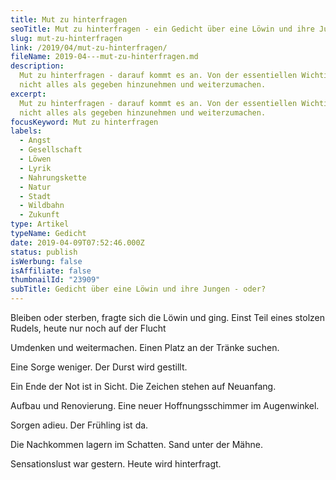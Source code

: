 ```yaml
---
title: Mut zu hinterfragen
seoTitle: Mut zu hinterfragen - ein Gedicht über eine Löwin und ihre Jungen
slug: mut-zu-hinterfragen
link: /2019/04/mut-zu-hinterfragen/
fileName: 2019-04---mut-zu-hinterfragen.md
description:
  Mut zu hinterfragen - darauf kommt es an. Von der essentiellen Wichtigkeit,
  nicht alles als gegeben hinzunehmen und weiterzumachen.
excerpt:
  Mut zu hinterfragen - darauf kommt es an. Von der essentiellen Wichtigkeit,
  nicht alles als gegeben hinzunehmen und weiterzumachen.
focusKeyword: Mut zu hinterfragen
labels:
  - Angst
  - Gesellschaft
  - Löwen
  - Lyrik
  - Nahrungskette
  - Natur
  - Stadt
  - Wildbahn
  - Zukunft
type: Artikel
typeName: Gedicht
date: 2019-04-09T07:52:46.000Z
status: publish
isWerbung: false
isAffiliate: false
thumbnailId: "23909"
subTitle: Gedicht über eine Löwin und ihre Jungen - oder?
---
```


Bleiben oder sterben, fragte sich die Löwin und ging. Einst Teil eines stolzen
Rudels, heute nur noch auf der Flucht

Umdenken und weitermachen. Einen Platz an der Tränke suchen.

Eine Sorge weniger. Der Durst wird gestillt.

Ein Ende der Not ist in Sicht. Die Zeichen stehen auf Neuanfang.

Aufbau und Renovierung. Eine neuer Hoffnungsschimmer im Augenwinkel.

Sorgen adieu. Der Frühling ist da.

Die Nachkommen lagern im Schatten. Sand unter der Mähne.

Sensationslust war gestern. Heute wird hinterfragt.
